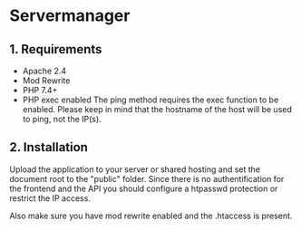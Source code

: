 # Servermanager

## 1. Requirements
- Apache 2.4
- Mod Rewrite 
- PHP 7.4+
- PHP exec enabled
The ping method requires the exec function to be enabled. 
Please keep in mind that the hostname of the host will be used to ping, not the IP(s).


## 2. Installation
Upload the application to your server or shared hosting and set the document root to the "public" folder.
Since there is no authentification for the frontend and the API you should configure a htpasswd protection or restrict the IP access. 


Also make sure you have mod rewrite enabled and the .htaccess is present.
